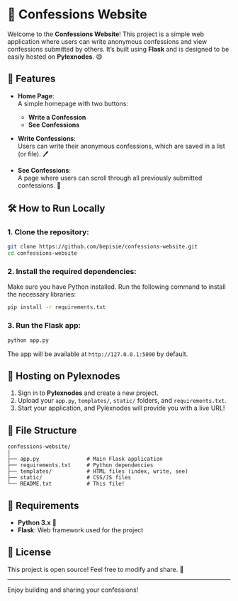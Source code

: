 # 📝 Confessions Website

Welcome to the **Confessions Website**! This project is a simple web application where users can write anonymous confessions and view confessions submitted by others. It’s built using **Flask** and is designed to be easily hosted on **Pylexnodes**. 😄

## 🌟 Features

- **Home Page**:  
  A simple homepage with two buttons:  
  - **Write a Confession**  
  - **See Confessions**

- **Write Confessions**:  
  Users can write their anonymous confessions, which are saved in a list (or file). 🖊️

- **See Confessions**:  
  A page where users can scroll through all previously submitted confessions. 📜

## 🛠️ How to Run Locally

### 1. Clone the repository:
```bash
git clone https://github.com/bepisie/confessions-website.git
cd confessions-website
```

### 2. Install the required dependencies:
Make sure you have Python installed. Run the following command to install the necessary libraries:
```bash
pip install -r requirements.txt
```

### 3. Run the Flask app:
```bash
python app.py
```

The app will be available at `http://127.0.0.1:5000` by default.

## 🚀 Hosting on Pylexnodes

1. Sign in to **Pylexnodes** and create a new project.
2. Upload your `app.py`, `templates/`, `static/` folders, and `requirements.txt`.
3. Start your application, and Pylexnodes will provide you with a live URL!

## 📁 File Structure

```plaintext
confessions-website/
│
├── app.py               # Main Flask application
├── requirements.txt     # Python dependencies
├── templates/           # HTML files (index, write, see)
├── static/              # CSS/JS files
└── README.txt           # This file!
```

## 📜 Requirements

- **Python 3.x** 🐍
- **Flask**: Web framework used for the project

## 📝 License

This project is open source! Feel free to modify and share. 🎉

---

Enjoy building and sharing your confessions!
